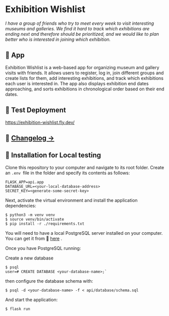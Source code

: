 # Exhibition Wishlist


_I have a group of friends who try to meet every week to visit interesting museums and galleries. We find it hard to track which exhibitions are ending next and therefore should be prioritized, and we would like to plan better who is interested in joining which exhibition._

## 🎨 App

Exhibition Wishlist is a web-based app for organizing museum and gallery visits with friends. 
It allows users to register, log in, join different groups and create lists for them, 
add interesting exhibitions, and track which exhibitions each user is interested in. 
The app also displays exhibition end dates approaching, 
and sorts exhibitions in chronological order based on their end dates.

## 🚀 Test Deployment
https://exhibition-wishlist.fly.dev/

## 🚧 [Changelog ->](docs/Changelog.md)

## 🔧 Installation for Local testing

Clone this repository to your computer and navigate to its root folder.
Create an `.env `file in the folder and specify its contents as follows:

```
FLASK_APP=api.app
DATABASE_URL=<your-local-database-address>
SECRET_KEY=<generate-some-secret-key>
```

Next, activate the virtual environment and install the application dependencies:

```
$ python3 -m venv venv
$ source venv/bin/activate
$ pip install -r ./requirements.txt
```
You will need to have a local PostgreSQL server installed on your computer.
You can get it from 🔗 [here](https://www.postgresql.org/) .

Once you have PostgreSQL running:

Create a new database

```
$ psql
user=# CREATE DATABASE <your-database-name>;`
```
then configure the database schema with:

`$ psql -d <your-database-name> -f < api/database/schema.sql`

And start the application:

`$ flask run`
